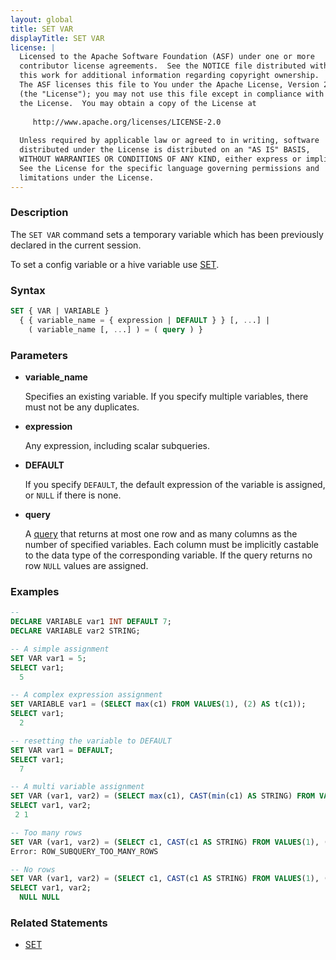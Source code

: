 ```yaml
---
layout: global
title: SET VAR
displayTitle: SET VAR
license: |
  Licensed to the Apache Software Foundation (ASF) under one or more
  contributor license agreements.  See the NOTICE file distributed with
  this work for additional information regarding copyright ownership.
  The ASF licenses this file to You under the Apache License, Version 2.0
  (the "License"); you may not use this file except in compliance with
  the License.  You may obtain a copy of the License at
 
     http://www.apache.org/licenses/LICENSE-2.0
 
  Unless required by applicable law or agreed to in writing, software
  distributed under the License is distributed on an "AS IS" BASIS,
  WITHOUT WARRANTIES OR CONDITIONS OF ANY KIND, either express or implied.
  See the License for the specific language governing permissions and
  limitations under the License.
---
```


### Description

The `SET VAR` command sets a temporary variable which has been previously declared in the current session.

To set a config variable or a hive variable use [SET](sql-ref-syntax-aux-conf-mgmt-set.html).

### Syntax

```sql
SET { VAR | VARIABLE }
  { { variable_name = { expression | DEFAULT } } [, ...] |
    ( variable_name [, ...] ) = ( query ) }
```

### Parameters

* **variable_name**

  Specifies an existing variable.
  If you specify multiple variables, there must not be any duplicates.

* **expression** 

  Any expression, including scalar subqueries.

* **DEFAULT**

  If you specify `DEFAULT`, the default expression of the variable is assigned,
  or `NULL` if there is none.

* **query**

  A [query](sql-ref-syntax-qry-select.html) that returns at most one row and as many columns as
  the number of specified variables. Each column must be implicitly castable to the data type of the
  corresponding variable.
  If the query returns no row `NULL` values are assigned.

### Examples

```sql
-- 
DECLARE VARIABLE var1 INT DEFAULT 7;
DECLARE VARIABLE var2 STRING;

-- A simple assignment
SET VAR var1 = 5;
SELECT var1;
  5

-- A complex expression assignment
SET VARIABLE var1 = (SELECT max(c1) FROM VALUES(1), (2) AS t(c1));
SELECT var1;
  2

-- resetting the variable to DEFAULT
SET VAR var1 = DEFAULT;
SELECT var1;
  7

-- A multi variable assignment
SET VAR (var1, var2) = (SELECT max(c1), CAST(min(c1) AS STRING) FROM VALUES(1), (2) AS t(c1));
SELECT var1, var2;
 2 1

-- Too many rows
SET VAR (var1, var2) = (SELECT c1, CAST(c1 AS STRING) FROM VALUES(1), (2) AS t(c1));
Error: ROW_SUBQUERY_TOO_MANY_ROWS

-- No rows
SET VAR (var1, var2) = (SELECT c1, CAST(c1 AS STRING) FROM VALUES(1), (2) AS t(c1) WHERE 1=0);
SELECT var1, var2;
  NULL NULL
```

### Related Statements

* [SET](sql-ref-syntax-aux-conf-mgmt-set.html)
